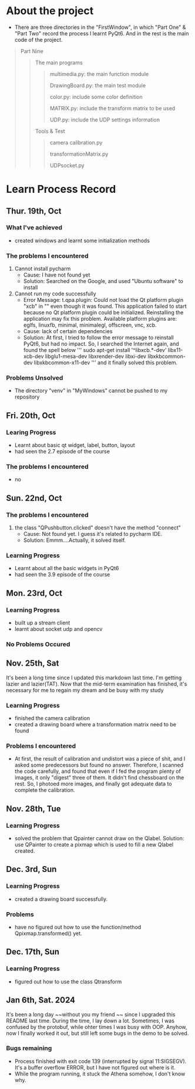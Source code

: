 # About the project
- There are three directories in the "FirstWindow", in which "Part One" & "Part Two" record the process I learnt PyQt6. And in the rest is the main code of the project.
> Part Nine
> > The main programs 
> > > multimedia.py: the main function module
> > >
> > > DrawingBoard.py: the main test module
> > >
> > > color.py: include some color definition
> > >
> > > MATRIX.py: include the transform matrix to be used
> > > 
> > > UDP.py: include the UDP settings information
> > > 
> > Tools & Test
> > > camera calibration.py
> > > 
> > > transformationMatrix.py
> > >
> > > UDPsocket.py

# Learn Process Record
## Thur. 19th, Oct
### What I've achieved
* created windows and learnt some initialization methods

### The problems I encountered
1. Cannot install pycharm
    - Cause: I have not found yet
    - Solution: Searched on the Google, and used "Ubuntu software" to install
2. Cannot run my code successfully
    - Error Message: t.qpa.plugin: Could not load the Qt platform plugin "xcb" in "" even though it was found.
    This application failed to start because no Qt platform plugin could be initialized. Reinstalling the application may fix this problem.
    Available platform plugins are: eglfs, linuxfb, minimal, minimalegl, offscreen, vnc, xcb.
    - Cause: lack of certain dependencies
    - Solution: At first, I tried to follow the error message to reinstall PyQt6, but had no impact. So, I searched the Internet again, and found the spell below 
    '''
    sudo apt-get install '^libxcb.*-dev' libx11-xcb-dev libglu1-mesa-dev libxrender-dev libxi-dev libxkbcommon-dev libxkbcommon-x11-dev
    ''' 
    and it finally solved this problem.
    
### Problems Unsolved

* The directory "venv" in "MyWindows" cannot be pushed to my repository

## Fri. 20th, Oct
### Learing Progress
- Learnt about basic qt widget, label, button, layout
- had seen the 2.7 episode of the course

### The problems I encountered
- no 

## Sun. 22nd, Oct
### The problems I encountered
1. the class "QPushbutton.clicked" doesn't have the method "connect" 
    - Cause: Not found yet. I guess it's related to pycharm IDE.
    - Solution: Emmm....Actually, it solved itself.

### Learning Progress
- Learnt about all the basic widgets in PyQt6
- had seen the 3.9 episode of the course

## Mon. 23rd, Oct
### Learning Progress
- built up a stream client
- learnt about socket udp and opencv

### No Problems Occured

## Nov. 25th, Sat

 It's been a long time since I updated this markdown last time. I'm getting lazier and lazier(TAT). Now that the mid-term examination has finished, it's necessary for me to regain my dream and be busy with my study

 ### Learning Progress
 - finished the camera calibration
 - created a drawing board where a transformation matrix need to be found

 ### Problems I encountered
 - At first, the result of calibration and undistort was a piece of shit, and I asked some predecessors but found no answer. Therefore, I scanned the code carefully, and found that even if I fed the program plenty of images, it only "digest" three of them. It didn't find chessboard on the rest. So, I photoed more images, and finally got adequate data to complete the calibration.
 
 ## Nov. 28th, Tue

 ### Learning Progress
 - solved the problem that Qpainter cannot draw on the Qlabel. Solution: use QPainter to create a pixmap which is used to fill a new Qlabel created.
 
## Dec. 3rd, Sun
### Learning Progress
- created a drawing board successfully.
### Problems
- have no figured out how to use the function/method Qpixmap.transformed() yet. 

## Dec. 17th, Sun
### Learning Progress
- figured out how to use the class Qtransform

## Jan 6th, Sat. 2024
It's been a long day ~~without you my friend ~~ since I upgraded this README last time. During the time, I lay down a lot. Sometimes, I was confused by the protobuf, while ohter times I was busy with OOP. Anyhow, now I finally worked it out, but still left some bugs in the demo to be solved.

### Bugs remaining
- Process finished with exit code 139 (interrupted by signal 11:SIGSEGV). It's a buffer overflow ERROR, but I have not figured out where is it.
- While the program running, it stuck the Athena somehow, I don't know why.